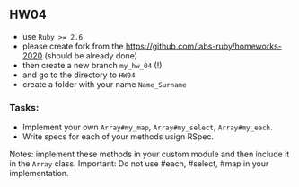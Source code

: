 ## HW04

- use `Ruby >= 2.6`
- please create fork from the https://github.com/labs-ruby/homeworks-2020 (should be
  already done)
- then create a new branch `my_hw_04` (!)
- and go to the directory to `HW04`
- create a folder with your name `Name_Surname`

### Tasks:

- Implement your own `Array#my_map`, `Array#my_select`, `Array#my_each`.
- Write specs for each of your methods usign RSpec.

Notes: implement these methods in your custom module and then include it in the `Array` class.
Important: Do not use #each, #select, #map in your implementation.



